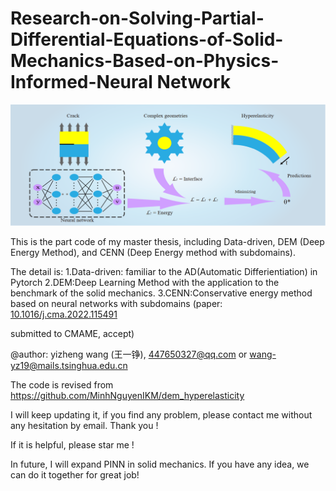 # Research-on-Solving-Partial-Differential-Equations-of-Solid-Mechanics-Based-on-Physics-Informed-Neural Network

![CENN_graphic_abstract](./CENN_graphic_abstract.png)



This is the part code of my master thesis, including Data-driven, DEM (Deep Energy Method), and CENN (Deep Energy method with subdomains).

The detail is:
1.Data-driven: familiar to the AD(Automatic Differientiation) in Pytorch
2.DEM:Deep Learning Method with the application to the benchmark of the solid mechanics.
3.CENN:Conservative energy method based on neural networks with subdomains (paper:
[10.1016/j.cma.2022.115491](https://www.sciencedirect.com/science/article/pii/S0045782522005096?via%3Dihub#da1)

 submitted to CMAME, accept) 

@author: yizheng wang (王一铮), 447650327@qq.com or wang-yz19@mails.tsinghua.edu.cn 

The code is revised from https://github.com/MinhNguyenIKM/dem_hyperelasticity

I will keep updating it, if you find any problem, please contact me without any hesitation by email. Thank you !

If it is helpful, please star me !

In future, I will expand PINN in solid mechanics. If you have any idea, we can do it together for great job!

